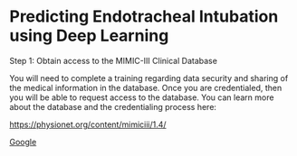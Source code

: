 # Predicting Endotracheal Intubation using Deep Learning

Step 1: Obtain access to the MIMIC-III Clinical Database

You will need to complete a training regarding data security and sharing of the medical information in the database. Once you are credentialed, then you will be able to request access to the database. You can learn more about the database and the credentialing process here:

https://physionet.org/content/mimiciii/1.4/

[Google](http://www.google.com/)
